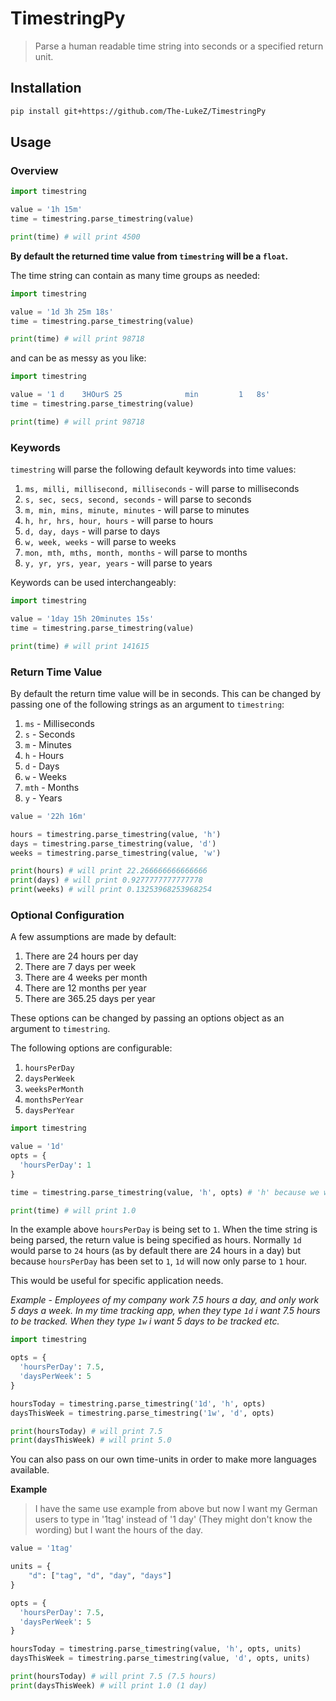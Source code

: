 # TimestringPy
> Parse a human readable time string into seconds or a specified return unit.

## Installation

```bash
pip install git+https://github.com/The-LukeZ/TimestringPy
```

## Usage

### Overview

```py
import timestring

value = '1h 15m'
time = timestring.parse_timestring(value)

print(time) # will print 4500
```

**By default the returned time value from `timestring` will be a `float`.**

The time string can contain as many time groups as needed:

```py
import timestring

value = '1d 3h 25m 18s'
time = timestring.parse_timestring(value)

print(time) # will print 98718
```

and can be as messy as you like:

```py
import timestring

value = '1 d    3HOurS 25              min         1   8s'
time = timestring.parse_timestring(value)

print(time) # will print 98718
```

### Keywords

`timestring` will parse the following default keywords into time values:

1. `ms, milli, millisecond, milliseconds` - will parse to milliseconds
2. `s, sec, secs, second, seconds` - will parse to seconds
3. `m, min, mins, minute, minutes` - will parse to minutes
4. `h, hr, hrs, hour, hours` - will parse to hours
5. `d, day, days` - will parse to days
6. `w, week, weeks` - will parse to weeks
7. `mon, mth, mths, month, months` - will parse to months
8. `y, yr, yrs, year, years` - will parse to years

Keywords can be used interchangeably:

```py
import timestring

value = '1day 15h 20minutes 15s'
time = timestring.parse_timestring(value)

print(time) # will print 141615
```

### Return Time Value

By default the return time value will be in seconds. This can be changed by passing one of the following strings as an argument to `timestring`:

1. `ms` - Milliseconds
2. `s` - Seconds
3. `m` - Minutes
4. `h` - Hours
5. `d` - Days
6. `w` - Weeks
7. `mth` - Months
8. `y` - Years

```py
value = '22h 16m'

hours = timestring.parse_timestring(value, 'h')
days = timestring.parse_timestring(value, 'd')
weeks = timestring.parse_timestring(value, 'w')

print(hours) # will print 22.266666666666666
print(days) # will print 0.9277777777777778
print(weeks) # will print 0.13253968253968254
```

### Optional Configuration

A few assumptions are made by default:

1. There are 24 hours per day
2. There are 7 days per week
3. There are 4 weeks per month
4. There are 12 months per year
5. There are 365.25 days per year

These options can be changed by passing an options object as an argument to `timestring`.

The following options are configurable:

1. `hoursPerDay`
2. `daysPerWeek`
3. `weeksPerMonth`
4. `monthsPerYear`
5. `daysPerYear`

```py
import timestring

value = '1d'
opts = {
  'hoursPerDay': 1
}

time = timestring.parse_timestring(value, 'h', opts) # 'h' because we want the hours

print(time) # will print 1.0
```

In the example above `hoursPerDay` is being set to `1`. When the time string is being parsed, the return value is being specified as hours. Normally `1d` would parse to `24` hours (as by default there are 24 hours in a day) but because `hoursPerDay` has been set to `1`, `1d` will now only parse to `1` hour.

This would be useful for specific application needs.

*Example - Employees of my company work 7.5 hours a day, and only work 5 days a week. In my time tracking app, when they type `1d` i want 7.5 hours to be tracked. When they type `1w` i want 5 days to be tracked etc.*

```py
import timestring

opts = {
  'hoursPerDay': 7.5,
  'daysPerWeek': 5
}

hoursToday = timestring.parse_timestring('1d', 'h', opts)
daysThisWeek = timestring.parse_timestring('1w', 'd', opts)

print(hoursToday) # will print 7.5
print(daysThisWeek) # will print 5.0
```

You can also pass on our own time-units in order to make more languages available.

**Example**
> I have the same use example from above but now I want my German users to type in '1tag' instead of '1 day' (They might don't know the wording) but I want the hours of the day.

```py
value = '1tag'

units = {
    "d": ["tag", "d", "day", "days"]
}

opts = {
  'hoursPerDay': 7.5,
  'daysPerWeek': 5
}

hoursToday = timestring.parse_timestring(value, 'h', opts, units)
daysThisWeek = timestring.parse_timestring(value, 'd', opts, units)

print(hoursToday) # will print 7.5 (7.5 hours)
print(daysThisWeek) # will print 1.0 (1 day)
```
